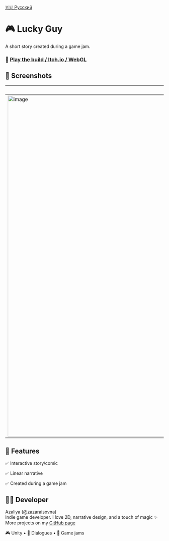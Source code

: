 [🇷🇺 Русский](README.ru.md)

# 🎮 Lucky Guy

A short story created during a game jam.

### 🔗 [Play the build / Itch.io / WebGL](https://zaza.itch.io/lucky-guy)

## 📸 Screenshots  

| Object Interaction | Interactivity  | Story |
|------|-----------------|---------|
| <img width="1920" height="1080" alt="image" src="https://github.com/user-attachments/assets/6b98ce61-d1a0-4592-97bd-566362f3ba9d" /> | <img width="1920" height="1080" alt="image" src="https://github.com/user-attachments/assets/d4fb99d3-d1d1-4ea5-9701-2161b6936aab" /> | <img width="1920" height="1080" alt="image" src="https://github.com/user-attachments/assets/21d689b3-b723-46f2-997f-3971f38b57e5" /> |

## 🎯 Features

✅ Interactive story/comic  

✅ Linear narrative  

✅ Created during a game jam 

## 👩‍💻 Developer

Azaliya ([@zazaraisovna](https://github.com/zazaraisovna))  
Indie game developer. I love 2D, narrative design, and a touch of magic ✨  
More projects on my [GitHub page](https://github.com/zazaraisovna)

🎮 Unity • 💬 Dialogues • 🧪 Game jams
